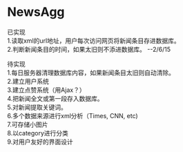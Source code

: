 # NewsAgg
已实现  
1.读取xml的url地址，用户每次访问网页将新闻条目存进数据库。  
2.判断新闻条目的时间，如果太旧则不添进数据库。    --2/6/15  

待实现  
1.每日服务器清理数据库内容，如果新闻条目太旧则自动清除。  
2.建立用户系统  
3.建立点赞系统（用Ajax？）  
4.把新闻全文或第一段存入数据库。  
5.对新闻提取关键词。  
6.多个数据来源进行xml分析（Times, CNN, etc)  
7.可存储小图片  
8.以category进行分类  
9.对用户友好的界面设计  

